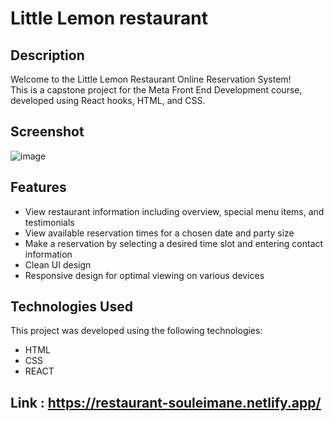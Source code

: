# Little Lemon restaurant 
## Description
Welcome to the Little Lemon Restaurant Online Reservation System! <br>This is a capstone project for the Meta Front End Development course, developed using React hooks, HTML, and CSS.

## Screenshot 
![image](https://github.com/Grisoly/capstone-project/assets/120173770/27759507-1740-41c5-ad09-59301789e050)

## Features
- View restaurant information including overview, special menu items, and testimonials
- View available reservation times for a chosen date and party size
- Make a reservation by selecting a desired time slot and entering contact information
- Clean UI design
- Responsive design for optimal viewing on various devices
## Technologies Used
This project was developed using the following technologies:
- HTML
- CSS
- REACT 
## Link : https://restaurant-souleimane.netlify.app/
